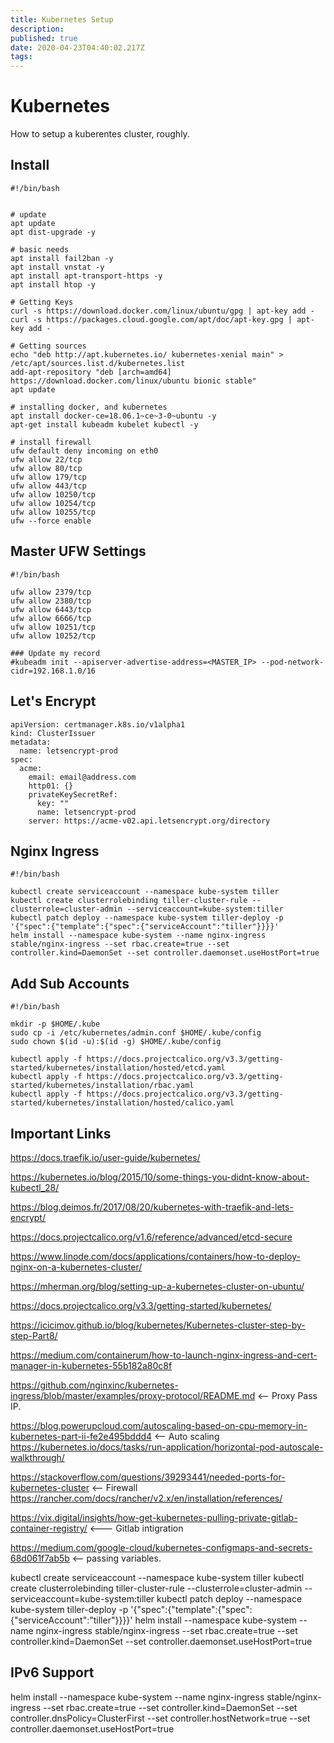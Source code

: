 ```yaml
---
title: Kubernetes Setup
description: 
published: true
date: 2020-04-23T04:40:02.217Z
tags: 
---
```


# Kubernetes

How to setup a kuberentes cluster, roughly.

## Install

```
#!/bin/bash


# update
apt update
apt dist-upgrade -y

# basic needs
apt install fail2ban -y
apt install vnstat -y
apt install apt-transport-https -y
apt install htop -y 

# Getting Keys
curl -s https://download.docker.com/linux/ubuntu/gpg | apt-key add -
curl -s https://packages.cloud.google.com/apt/doc/apt-key.gpg | apt-key add -

# Getting sources
echo "deb http://apt.kubernetes.io/ kubernetes-xenial main" > /etc/apt/sources.list.d/kubernetes.list
add-apt-repository "deb [arch=amd64] https://download.docker.com/linux/ubuntu bionic stable"
apt update

# installing docker, and kubernetes
apt install docker-ce=18.06.1~ce~3-0~ubuntu -y
apt-get install kubeadm kubelet kubectl -y

# install firewall
ufw default deny incoming on eth0
ufw allow 22/tcp
ufw allow 80/tcp
ufw allow 179/tcp
ufw allow 443/tcp
ufw allow 10250/tcp
ufw allow 10254/tcp
ufw allow 10255/tcp
ufw --force enable

```

## Master UFW Settings

```
#!/bin/bash

ufw allow 2379/tcp
ufw allow 2380/tcp
ufw allow 6443/tcp
ufw allow 6666/tcp
ufw allow 10251/tcp
ufw allow 10252/tcp

### Update my record
#kubeadm init --apiserver-advertise-address=<MASTER_IP> --pod-network-cidr=192.168.1.0/16
```

## Let's Encrypt

```
apiVersion: certmanager.k8s.io/v1alpha1
kind: ClusterIssuer
metadata:
  name: letsencrypt-prod
spec:
  acme:
    email: email@address.com
    http01: {}
    privateKeySecretRef:
      key: ""
      name: letsencrypt-prod
    server: https://acme-v02.api.letsencrypt.org/directory
```

## Nginx Ingress

```
#!/bin/bash

kubectl create serviceaccount --namespace kube-system tiller
kubectl create clusterrolebinding tiller-cluster-rule --clusterrole=cluster-admin --serviceaccount=kube-system:tiller
kubectl patch deploy --namespace kube-system tiller-deploy -p '{"spec":{"template":{"spec":{"serviceAccount":"tiller"}}}}'
helm install --namespace kube-system --name nginx-ingress stable/nginx-ingress --set rbac.create=true --set controller.kind=DaemonSet --set controller.daemonset.useHostPort=true
```

## Add Sub Accounts

```
#!/bin/bash

mkdir -p $HOME/.kube
sudo cp -i /etc/kubernetes/admin.conf $HOME/.kube/config
sudo chown $(id -u):$(id -g) $HOME/.kube/config

kubectl apply -f https://docs.projectcalico.org/v3.3/getting-started/kubernetes/installation/hosted/etcd.yaml
kubectl apply -f https://docs.projectcalico.org/v3.3/getting-started/kubernetes/installation/rbac.yaml
kubectl apply -f https://docs.projectcalico.org/v3.3/getting-started/kubernetes/installation/hosted/calico.yaml
```

## Important Links

https://docs.traefik.io/user-guide/kubernetes/

https://kubernetes.io/blog/2015/10/some-things-you-didnt-know-about-kubectl_28/

https://blog.deimos.fr/2017/08/20/kubernetes-with-traefik-and-lets-encrypt/

https://docs.projectcalico.org/v1.6/reference/advanced/etcd-secure

https://www.linode.com/docs/applications/containers/how-to-deploy-nginx-on-a-kubernetes-cluster/

https://mherman.org/blog/setting-up-a-kubernetes-cluster-on-ubuntu/

https://docs.projectcalico.org/v3.3/getting-started/kubernetes/

https://icicimov.github.io/blog/kubernetes/Kubernetes-cluster-step-by-step-Part8/

https://medium.com/containerum/how-to-launch-nginx-ingress-and-cert-manager-in-kubernetes-55b182a80c8f


https://github.com/nginxinc/kubernetes-ingress/blob/master/examples/proxy-protocol/README.md <-- Proxy Pass IP.

https://blog.powerupcloud.com/autoscaling-based-on-cpu-memory-in-kubernetes-part-ii-fe2e495bddd4 <-- Auto scaling
https://kubernetes.io/docs/tasks/run-application/horizontal-pod-autoscale-walkthrough/


https://stackoverflow.com/questions/39293441/needed-ports-for-kubernetes-cluster <-- Firewall
https://rancher.com/docs/rancher/v2.x/en/installation/references/


https://vix.digital/insights/how-get-kubernetes-pulling-private-gitlab-container-registry/ <--- Gitlab intigration


https://medium.com/google-cloud/kubernetes-configmaps-and-secrets-68d061f7ab5b <-- passing variables.


kubectl create serviceaccount --namespace kube-system tiller
kubectl create clusterrolebinding tiller-cluster-rule --clusterrole=cluster-admin --serviceaccount=kube-system:tiller
kubectl patch deploy --namespace kube-system tiller-deploy -p '{"spec":{"template":{"spec":{"serviceAccount":"tiller"}}}}'
helm install --namespace kube-system --name nginx-ingress stable/nginx-ingress --set rbac.create=true --set controller.kind=DaemonSet --set controller.daemonset.useHostPort=true

## IPv6 Support
helm install --namespace kube-system --name nginx-ingress stable/nginx-ingress --set rbac.create=true --set controller.kind=DaemonSet --set controller.dnsPolicy=ClusterFirst --set controller.hostNetwork=true --set controller.daemonset.useHostPort=true


